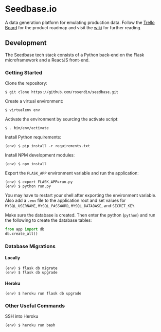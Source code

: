 Seedbase.io
===========

A data generation platform for emulating production data. Follow the [Trello Board](https://trello.com/b/8zS0QPeR/seedbase) for the product roadmap and visit the [wiki](https://github.com/rosendin/seedbase/wiki) for further reading.

## Development

The Seedbase tech stack consists of a Python back-end on the Flask microframework and a ReactJS front-end.

### Getting Started

Clone the repository:
```
$ git clone https://github.com/rosendin/seedbase.git
```

Create a virtual environment:
```
$ virtualenv env
```

Activate the environment by sourcing the activate script:
```
$ . bin/env/activate
```

Install Python requirements:
```
(env) $ pip install -r requirements.txt
```

Install NPM development modules:
```
(env) $ npm install
```

Export the `FLASK_APP` environment variable and run the application:
```
(env) $ export FLASK_APP=run.py
(env) $ python run.py
```

You may have to restart your shell after exporting the environment variable. Also add a `.env` file to the application root and set values for `MYSQL_USERNAME`, `MYSQL_PASSWORD`, `MYSQL_DATABASE`, and `SECRET_KEY`.

Make sure the database is created. Then enter the python (`python`) and run the following to create the database tables:

``` python
from app import db
db.create_all()
```

### Database Migrations

#### Locally

```
(env) $ flask db migrate
(env) $ flask db upgrade
```

#### Heroku

```
(env) $ heroku run flask db upgrade
```

### Other Useful Commands

SSH into Heroku
```
(env) $ heroku run bash
```